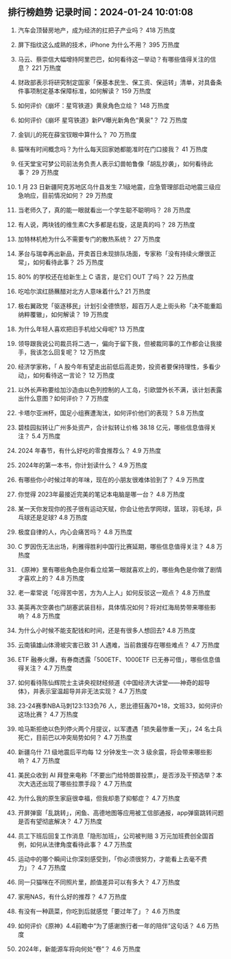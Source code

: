 
## 排行榜趋势 记录时间：2024-01-24 10:01:08
  
  1. 汽车会顶替房地产，成为经济的扛把子产业吗？ 418 万热度
    
  2. 屏下指纹这么成熟的技术，iPhone 为什么不用？ 395 万热度
    
  3. 马云、蔡崇信大幅增持阿里巴巴，如何看待这一举动？有哪些值得关注的信息？ 221 万热度
    
  4. 财政部表示将研究制定国家「保基本民生、保工资、保运转」清单，对具备条件事项制定基本保障标准，如何解读？ 159 万热度
    
  5. 如何评价《崩坏：星穹铁道》黄泉角色立绘？ 148 万热度
    
  6. 如何评价《崩坏 星穹铁道》新PV曝光新角色“黄泉”？ 72 万热度
    
  7. 金钏儿的死在薛宝钗眼中算什么？ 70 万热度
    
  8. 猫咪有时间概念吗？为什么每天回家她都能准时在门口接我？ 41 万热度
    
  9. 任天堂宝可梦公司前法务负责人表示幻兽帕鲁像「胡乱抄袭」，如何看待此事？ 29 万热度
    
  10. 1 月 23 日新疆阿克苏地区乌什县发生 7.1级地震，应急管理部启动地震三级应急响应，目前情况如何？ 29 万热度
    
  11. 当老师久了，真的能一眼就看出一个学生聪不聪明吗？ 28 万热度
    
  12. 有人说，两块钱的维生素C大多都是右旋，这是真的吗？ 28 万热度
    
  13. 加特林机枪为什么不需要专门的散热系统？ 27 万热度
    
  14. 茅台与瑞幸再出新品，开卖首日未现排队场面，专家称「没有持续火爆很正常」，如何看待此事？ 25 万热度
    
  15. 80% 的学校还在给新生上 C 语言，是它们 OUT 了吗？ 22 万热度
    
  16. 吃哈尔滨红肠蘸醋对北方人意味着什么? 21 万热度
    
  17. 极右翼政党「驱逐移民」计划引全德愤怒，超百万人走上街头称「决不能重蹈纳粹覆辙」，如何解读？ 19 万热度
    
  18. 为什么年轻人喜欢把旧手机给父母呢? 13 万热度
    
  19. 领导跟我说公司裁员将二选一，偏向于留下我，但被裁同事的工作都会让我接手，我该怎么回复呢？ 12 万热度
    
  20. 经济学家称，「 A 股今年有望走出前低后高走势，投资者要保持理性，多看少动」，如何看待这一言论？ 12 万热度
    
  21. 以外长声称要给加沙造由以色列控制的人工岛，引欧盟外长不满，该计划表露出什么意图？如何评价？ 7 万热度
    
  22. 卡塔尔亚洲杯，国足小组赛遭淘汰，如何评价他们的表现？ 5.8 万热度
    
  23. 碧桂园拟转让广州多处资产，合计拟转让价格 38.18 亿元，哪些信息值得关注？ 5.4 万热度
    
  24. 2024 年春节，有什么好吃的零食推荐么？ 4.9 万热度
    
  25. 2024年的第一本书，你计划读什么？ 4.9 万热度
    
  26. 有哪些你小时候过年的年味，现在的小朋友很难体验到了？ 4.9 万热度
    
  27. 你觉得 2023年最接近完美的笔记本电脑是哪一台？ 4.8 万热度
    
  28. 某一天你发现你的孩子很有运动天赋，你会让他去学网球，篮球，羽毛球，乒乓球还是足球? 4.8 万热度
    
  29. 极度自律的人，内心会痛苦吗？ 4.8 万热度
    
  30. C 罗因伤无法出场，利雅得胜利中国行比赛延期，哪些信息值得关注？ 4.8 万热度
    
  31. 《原神》里有哪些角色是你看立绘第一眼就喜欢上的，哪些角色是你做了剧情才喜欢上的？ 4.8 万热度
    
  32. 老一辈常说「吃得苦中苦，方为人上人」如何反驳这一观点？ 4.8 万热度
    
  33. 美英再次空袭也门胡塞武装目标，具体情况如何？将对红海局势带来哪些影响？ 4.8 万热度
    
  34. 为什么小时候不能支配钱和时间，还是有很多人想回去? 4.8 万热度
    
  35. 云南镇雄山体滑坡灾害已致 31 人遇难，当前救援存在哪些难点？ 4.7 万热度
    
  36. ETF 融券火爆，有券商透露「500ETF、1000ETF 已无券可借」，哪些信息值得关注？ 4.7 万热度
    
  37. 如何看待陈仙辉院士主讲央视财经频道《中国经济大讲堂——神奇的超导体》，并表示室温超导并非无法实现？ 4.7 万热度
    
  38. 23-24赛季NBA马刺123:133负76 人，恩比德狂轰70+18，文班33，如何评价这场比赛？ 4.7 万热度
    
  39. 哈马斯拒绝以色列停火两个月提议，以军遭遇「损失最惨重一天」，24 名士兵死亡，目前巴以冲突局势如何？ 4.7 万热度
    
  40. 新疆乌什 7.1 级地震后平均每 12 分钟发生一次 3 级余震，将会带来哪些影响？ 4.7 万热度
    
  41. 美民众收到 AI 拜登来电称「不要出门给特朗普投票」，是否涉及干预选举？本次大选还出现了哪些拉票手段？ 4.7 万热度
    
  42. 为什么我的原生家庭很幸福，但我却患了抑郁症？ 4.7 万热度
    
  43. 开屏弹窗「乱跳转」，闲鱼、高德地图等应用被工信部通报，app弹窗跳转问题是否有望彻底解决？ 4.7 万热度
    
  44. 员工下班后回复工作消息「隐形加班」，公司被判赔 3 万元加班费创全国首例，如何从法律角度看待此事？ 4.7 万热度
    
  45. 运动中的哪个瞬间让你深刻感受到，「你必须很努力，才能看上去毫不费力」？ 4.7 万热度
    
  46. 同一只猫咪在不同照片里，颜值差异可以有多大？ 4.7 万热度
    
  47. 家用NAS，有什么好的推荐？ 4.7 万热度
    
  48. 有没有一种蔬菜，你吃到后就感觉「要过年了」？ 4.6 万热度
    
  49. 如何评价《原神》4.4前瞻中“为了感谢旅行者一年的陪伴”这句话？ 4.6 万热度
    
  50. 2024年，新能源车将向何处“卷”？ 4.6 万热度
    